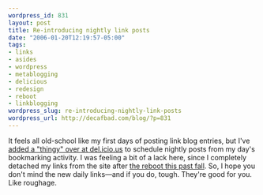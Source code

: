 ```yaml
--- 
wordpress_id: 831
layout: post
title: Re-introducing nightly link posts
date: "2006-01-20T12:19:57-05:00"
tags: 
- links
- asides
- wordpress
- metablogging
- delicious
- redesign
- reboot
- linkblogging
wordpress_slug: re-introducing-nightly-link-posts
wordpress_url: http://decafbad.com/blog/?p=831
---
```

It feels all old-school like my first days of posting link blog entries, but I've [added a "thingy" over at del.icio.us][thingy] to schedule nightly posts from my day's bookmarking activity.  I was feeling a bit of a lack here, since I completely detached my links from the site after [the reboot this past fall][reboot].  So, I hope you don't mind the new daily links—and if you do, tough.  They're good for you.  Like roughage.

[thingy]: http://theory.isthereason.com/?p=499
[reboot]: http://decafbad.com/blog/2005/09/12/redesigninprogress

<!-- tags: delicious wordpress reboot redesign linkblogging metablogging links -->
